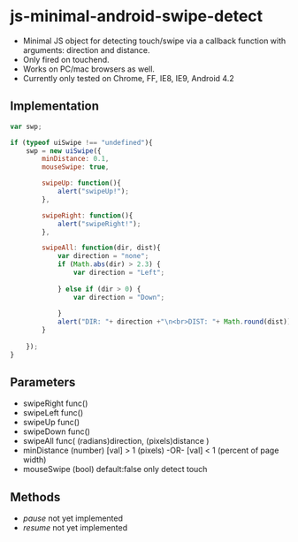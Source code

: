 js-minimal-android-swipe-detect
===============================

 - Minimal JS object for detecting touch/swipe via a callback function with arguments: direction and distance.
  - Only fired on touchend.
  - Works on PC/mac browsers as well.
  - Currently only tested on Chrome, FF, IE8, IE9, Android 4.2

## Implementation
```js
var swp;

if (typeof uiSwipe !== "undefined"){
    swp = new uiSwipe({
    	minDistance: 0.1,
    	mouseSwipe: true,

        swipeUp: function(){ 
            alert("swipeUp!");
        },

        swipeRight: function(){ 
            alert("swipeRight!");
        },

        swipeAll: function(dir, dist){
            var direction = "none";
            if (Math.abs(dir) > 2.3) {
                var direction = "Left";
                
            } else if (dir > 0) {
                var direction = "Down";
                
            }
            alert("DIR: "+ direction +"\n<br>DIST: "+ Math.round(dist));
        }
        
    });
}
```

## Parameters
 - swipeRight func()
 - swipeLeft  func()
 - swipeUp    func()
 - swipeDown  func()
 - swipeAll   func(  (radians)direction, (pixels)distance  )
 - minDistance  (number) [val] > 1 (pixels) -OR- [val] < 1 (percent of page width)
 - mouseSwipe   (bool) default:false  only detect touch 

## Methods
 - *pause* not yet implemented
 - *resume* not yet implemented
